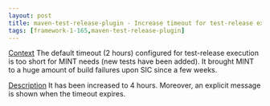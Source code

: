 ```yaml
---
layout: post
title: maven-test-release-plugin - Increase timeout for test-release execution
tags: [framework-1-165,maven-test-release-plugin]
---
```

<u>Context</u>
The default timeout (2 hours) configured for test-release execution is too short for MINT needs (new tests have been added). It brought MINT to a huge amount of build failures upon SIC since a few weeks.

<u>Description</u>
It has been increased to 4 hours. Moreover, an explicit message is shown when the timeout expires.